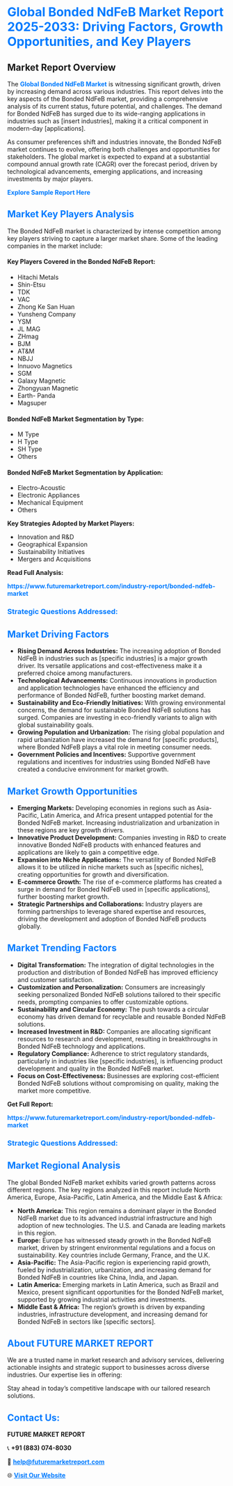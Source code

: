 <h1 style="color: #007BFF;">Global Bonded NdFeB Market Report 2025-2033: Driving Factors, Growth Opportunities, and Key Players</h1>

<section id="overview">
<h2>Market Report Overview</h2>
<p>The <a href="https://www.futuremarketreport.com/industry-report/bonded-ndfeb-market" style="color: #007BFF; text-decoration: none;"><strong>Global Bonded NdFeB Market</strong></a> is witnessing significant growth, driven by increasing demand across various industries. This report delves into the key aspects of the Bonded NdFeB market, providing a comprehensive analysis of its current status, future potential, and challenges. The demand for Bonded NdFeB has surged due to its wide-ranging applications in industries such as [insert industries], making it a critical component in modern-day [applications].</p>
<p>As consumer preferences shift and industries innovate, the Bonded NdFeB market continues to evolve, offering both challenges and opportunities for stakeholders. The global market is expected to expand at a substantial compound annual growth rate (CAGR) over the forecast period, driven by technological advancements, emerging applications, and increasing investments by major players.</p>
</section>

<section id="overview">
<p><a href="https://www.futuremarketreport.com/request-sample/reportId=36810" style="color: #007BFF; text-decoration: none;"><strong>Explore Sample Report Here</strong></a></p>
</section>

<section id="key-players">
<h2 style="color: #007BFF;">Market Key Players Analysis</h2>
<p>The Bonded NdFeB market is characterized by intense competition among key players striving to capture a larger market share. Some of the leading companies in the market include:</p>
<h4>Key Players Covered in the Bonded NdFeB Report:</h4>
<ul><li>Hitachi Metals</li><li>Shin-Etsu</li><li>TDK</li><li>VAC</li><li>Zhong Ke San Huan</li><li>Yunsheng Company</li><li>YSM</li><li>JL MAG</li><li>ZHmag</li><li>BJM</li><li>AT&amp;M</li><li>NBJJ</li><li>Innuovo Magnetics</li><li>SGM</li><li>Galaxy Magnetic</li><li>Zhongyuan Magnetic</li><li>Earth- Panda</li><li>Magsuper</li></ul>
<h4>Bonded NdFeB Market Segmentation by Type:</h4>
<ul><li>M Type</li><li>H Type</li><li>SH Type</li><li>Others</li></ul>

<h4>Bonded NdFeB Market Segmentation by Application:</h4>
<ul><li>Electro-Acoustic</li><li>Electronic Appliances</li><li>Mechanical Equipment</li><li>Others</li></ul>
<p><strong>Key Strategies Adopted by Market Players:</strong></p>
<ul>
<li>Innovation and R&D</li>
<li>Geographical Expansion</li>
<li>Sustainability Initiatives</li>
<li>Mergers and Acquisitions</li>
</ul>
</section>

<section>
<p><strong>Read Full Analysis: </strong></p><a href="https://www.futuremarketreport.com/industry-report/bonded-ndfeb-market" style="color: #007BFF; text-decoration: none;"><strong>https://www.futuremarketreport.com/industry-report/bonded-ndfeb-market</strong></a>
<h3 style="color: #007BFF;">Strategic Questions Addressed:</h3>
</section>

<section id="driving-factors">
<h2 style="color: #007BFF;">Market Driving Factors</h2>
<ul>
<li><strong>Rising Demand Across Industries:</strong> The increasing adoption of Bonded NdFeB in industries such as [specific industries] is a major growth driver. Its versatile applications and cost-effectiveness make it a preferred choice among manufacturers.</li>
<li><strong>Technological Advancements:</strong> Continuous innovations in production and application technologies have enhanced the efficiency and performance of Bonded NdFeB, further boosting market demand.</li>
<li><strong>Sustainability and Eco-Friendly Initiatives:</strong> With growing environmental concerns, the demand for sustainable Bonded NdFeB solutions has surged. Companies are investing in eco-friendly variants to align with global sustainability goals.</li>
<li><strong>Growing Population and Urbanization:</strong> The rising global population and rapid urbanization have increased the demand for [specific products], where Bonded NdFeB plays a vital role in meeting consumer needs.</li>
<li><strong>Government Policies and Incentives:</strong> Supportive government regulations and incentives for industries using Bonded NdFeB have created a conducive environment for market growth.</li>
</ul>
</section>

<section id="growth-opportunities">
<h2 style="color: #007BFF;">Market Growth Opportunities</h2>
<ul>
<li><strong>Emerging Markets:</strong> Developing economies in regions such as Asia-Pacific, Latin America, and Africa present untapped potential for the Bonded NdFeB market. Increasing industrialization and urbanization in these regions are key growth drivers.</li>
<li><strong>Innovative Product Development:</strong> Companies investing in R&D to create innovative Bonded NdFeB products with enhanced features and applications are likely to gain a competitive edge.</li>
<li><strong>Expansion into Niche Applications:</strong> The versatility of Bonded NdFeB allows it to be utilized in niche markets such as [specific niches], creating opportunities for growth and diversification.</li>
<li><strong>E-commerce Growth:</strong> The rise of e-commerce platforms has created a surge in demand for Bonded NdFeB used in [specific applications], further boosting market growth.</li>
<li><strong>Strategic Partnerships and Collaborations:</strong> Industry players are forming partnerships to leverage shared expertise and resources, driving the development and adoption of Bonded NdFeB products globally.</li>
</ul>
</section>

<section id="trending-factors">
<h2 style="color: #007BFF;">Market Trending Factors</h2>
<ul>
<li><strong>Digital Transformation:</strong> The integration of digital technologies in the production and distribution of Bonded NdFeB has improved efficiency and customer satisfaction.</li>
<li><strong>Customization and Personalization:</strong> Consumers are increasingly seeking personalized Bonded NdFeB solutions tailored to their specific needs, prompting companies to offer customizable options.</li>
<li><strong>Sustainability and Circular Economy:</strong> The push towards a circular economy has driven demand for recyclable and reusable Bonded NdFeB solutions.</li>
<li><strong>Increased Investment in R&D:</strong> Companies are allocating significant resources to research and development, resulting in breakthroughs in Bonded NdFeB technology and applications.</li>
<li><strong>Regulatory Compliance:</strong> Adherence to strict regulatory standards, particularly in industries like [specific industries], is influencing product development and quality in the Bonded NdFeB market.</li>
<li><strong>Focus on Cost-Effectiveness:</strong> Businesses are exploring cost-efficient Bonded NdFeB solutions without compromising on quality, making the market more competitive.</li>
</ul>
</section>

<section>
<p><strong>Get Full Report: </strong></p><a href="https://www.futuremarketreport.com/industry-report/bonded-ndfeb-market" style="color: #007BFF; text-decoration: none;"><strong>https://www.futuremarketreport.com/industry-report/bonded-ndfeb-market</strong></a>
<h3 style="color: #007BFF;">Strategic Questions Addressed:</h3>
</section>


<section id="regional-analysis">
<h2 style="color: #007BFF;">Market Regional Analysis</h2>
<p>The global Bonded NdFeB market exhibits varied growth patterns across different regions. The key regions analyzed in this report include North America, Europe, Asia-Pacific, Latin America, and the Middle East & Africa:</p>
<ul>
<li><strong>North America:</strong> This region remains a dominant player in the Bonded NdFeB market due to its advanced industrial infrastructure and high adoption of new technologies. The U.S. and Canada are leading markets in this region.</li>
<li><strong>Europe:</strong> Europe has witnessed steady growth in the Bonded NdFeB market, driven by stringent environmental regulations and a focus on sustainability. Key countries include Germany, France, and the U.K.</li>
<li><strong>Asia-Pacific:</strong> The Asia-Pacific region is experiencing rapid growth, fueled by industrialization, urbanization, and increasing demand for Bonded NdFeB in countries like China, India, and Japan.</li>
<li><strong>Latin America:</strong> Emerging markets in Latin America, such as Brazil and Mexico, present significant opportunities for the Bonded NdFeB market, supported by growing industrial activities and investments.</li>
<li><strong>Middle East & Africa:</strong> The region’s growth is driven by expanding industries, infrastructure development, and increasing demand for Bonded NdFeB in sectors like [specific sectors].</li>
</ul>
</section>

<footer>
<h2 style="color: #007BFF;">About FUTURE MARKET REPORT</h2>
<p>We are a trusted name in market research and advisory services, delivering actionable insights and strategic support to businesses across diverse industries. Our expertise lies in offering:</p>

<p>Stay ahead in today’s competitive landscape with our tailored research solutions.</p>

<h2 style="color: #007BFF;">Contact Us:</h2>
<p><strong>FUTURE MARKET REPORT</strong></p>
<p>📞 <strong>+91 (883) 074-8030</strong></p>
<p>📧 <strong><a href="mailto:help@futuremarketreport.com" style="color: #007BFF;">help@futuremarketreport.com</a></strong></p>
<p>🌐 <strong><a href="https://www.futuremarketreport.com/" style="color: #007BFF;">Visit Our Website</a></strong></p>
</footer>